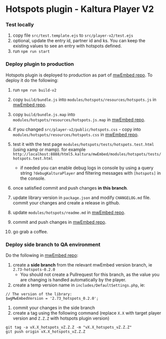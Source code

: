 # Hotspots plugin - Kaltura Player V2

### Test locally
1. copy file `src/test.template.ejs` to `src/player-v2/test.ejs`
2. optional, update the entry id, partner id and ks. You can keep the existing values to see an entry with hotspots defined.
3. run `npm run start`

### Deploy plugin to production
Hotspots plugin is deployed to production as part of [mwEmbed repo](https://github.com/kaltura/mwEmbed). To deploy it do the following:
1. run `npm run build-v2`
2. copy `build/bundle.js` into `modules/hotspots/resources/hotspots.js` in [mwEmbed repo](https://github.com/kaltura/mwEmbed).
3. copy `build/bundle.js.map` into `modules/hotspots/resources/hotspots.js.map` in [mwEmbed repo](https://github.com/kaltura/mwEmbed).
4. if you changed `src/player-v2/public/hotspots.css` - copy into `modules/hotspots/resources/hotspots.css` in [mwEmbed repo](https://github.com/kaltura/mwEmbed).
4. test it with the test page `modules/hotspots/tests/hotspots.test.html` (using xamp or mamp). for example `http://localhost:8888/html5.kaltura/mwEmbed/modules/hotspots/tests/hotspots.test.html` 

	* if needed you can enable debug logs in console by using a query string `?debugKalturaPlayer` and filtering messages with `[hotspots]` in the console.
5. once satisfied commit and push changes **in this branch**.
1. update library version in `package.json` and modify `CHANGELOG.md` file. commit your changes and create a release in github.
6. update `modules/hotspots/readme.md` in [mwEmbed repo](https://github.com/kaltura/mwEmbed).
7. commit and push changes in [mwEmbed repo](https://github.com/kaltura/mwEmbed).
8. go grab a coffee.

### Deploy side branch to QA environment

Do the following in [mwEmbed repo](https://github.com/kaltura/mwEmbed):
1. create a **side branch** from the relevant mwEmbed version branch, ie `2.73-hotspots-0.2.0`
	* You should not create a Pullrequest for this branch, as the value you are changing is handled automatically by the player. 
1. create a temp version name in `includes/DefaultSettings.php`, ie:
```
// The version of the library:
$wgMwEmbedVersion = '2.73_hotspots_0.2.0';
```
1. commit your changes in the side branch
2. create a tag using the following command (replace `X.X` with target player version and `Z.Z.Z` with hotspots plugin version)
```
git tag -a vX.X_hotspots_vZ.Z.Z -m "vX.X_hotspots_vZ.Z.Z"
git push origin vX.X_hotspots_vZ.Z.Z
```

